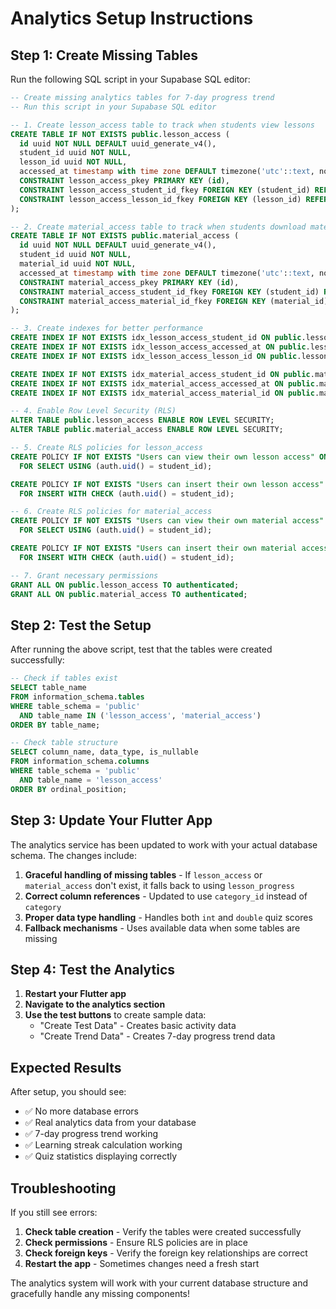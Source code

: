 # Analytics Setup Instructions

## Step 1: Create Missing Tables

Run the following SQL script in your Supabase SQL editor:

```sql
-- Create missing analytics tables for 7-day progress trend
-- Run this script in your Supabase SQL editor

-- 1. Create lesson_access table to track when students view lessons
CREATE TABLE IF NOT EXISTS public.lesson_access (
  id uuid NOT NULL DEFAULT uuid_generate_v4(),
  student_id uuid NOT NULL,
  lesson_id uuid NOT NULL,
  accessed_at timestamp with time zone DEFAULT timezone('utc'::text, now()),
  CONSTRAINT lesson_access_pkey PRIMARY KEY (id),
  CONSTRAINT lesson_access_student_id_fkey FOREIGN KEY (student_id) REFERENCES public.users(id) ON DELETE CASCADE,
  CONSTRAINT lesson_access_lesson_id_fkey FOREIGN KEY (lesson_id) REFERENCES public.lessons(id) ON DELETE CASCADE
);

-- 2. Create material_access table to track when students download materials
CREATE TABLE IF NOT EXISTS public.material_access (
  id uuid NOT NULL DEFAULT uuid_generate_v4(),
  student_id uuid NOT NULL,
  material_id uuid NOT NULL,
  accessed_at timestamp with time zone DEFAULT timezone('utc'::text, now()),
  CONSTRAINT material_access_pkey PRIMARY KEY (id),
  CONSTRAINT material_access_student_id_fkey FOREIGN KEY (student_id) REFERENCES public.users(id) ON DELETE CASCADE,
  CONSTRAINT material_access_material_id_fkey FOREIGN KEY (material_id) REFERENCES public.materials(id) ON DELETE CASCADE
);

-- 3. Create indexes for better performance
CREATE INDEX IF NOT EXISTS idx_lesson_access_student_id ON public.lesson_access(student_id);
CREATE INDEX IF NOT EXISTS idx_lesson_access_accessed_at ON public.lesson_access(accessed_at);
CREATE INDEX IF NOT EXISTS idx_lesson_access_lesson_id ON public.lesson_access(lesson_id);

CREATE INDEX IF NOT EXISTS idx_material_access_student_id ON public.material_access(student_id);
CREATE INDEX IF NOT EXISTS idx_material_access_accessed_at ON public.material_access(accessed_at);
CREATE INDEX IF NOT EXISTS idx_material_access_material_id ON public.material_access(material_id);

-- 4. Enable Row Level Security (RLS)
ALTER TABLE public.lesson_access ENABLE ROW LEVEL SECURITY;
ALTER TABLE public.material_access ENABLE ROW LEVEL SECURITY;

-- 5. Create RLS policies for lesson_access
CREATE POLICY IF NOT EXISTS "Users can view their own lesson access" ON public.lesson_access
  FOR SELECT USING (auth.uid() = student_id);

CREATE POLICY IF NOT EXISTS "Users can insert their own lesson access" ON public.lesson_access
  FOR INSERT WITH CHECK (auth.uid() = student_id);

-- 6. Create RLS policies for material_access
CREATE POLICY IF NOT EXISTS "Users can view their own material access" ON public.material_access
  FOR SELECT USING (auth.uid() = student_id);

CREATE POLICY IF NOT EXISTS "Users can insert their own material access" ON public.material_access
  FOR INSERT WITH CHECK (auth.uid() = student_id);

-- 7. Grant necessary permissions
GRANT ALL ON public.lesson_access TO authenticated;
GRANT ALL ON public.material_access TO authenticated;
```

## Step 2: Test the Setup

After running the above script, test that the tables were created successfully:

```sql
-- Check if tables exist
SELECT table_name 
FROM information_schema.tables 
WHERE table_schema = 'public' 
  AND table_name IN ('lesson_access', 'material_access')
ORDER BY table_name;

-- Check table structure
SELECT column_name, data_type, is_nullable
FROM information_schema.columns 
WHERE table_schema = 'public' 
  AND table_name = 'lesson_access'
ORDER BY ordinal_position;
```

## Step 3: Update Your Flutter App

The analytics service has been updated to work with your actual database schema. The changes include:

1. **Graceful handling of missing tables** - If `lesson_access` or `material_access` don't exist, it falls back to using `lesson_progress`
2. **Correct column references** - Updated to use `category_id` instead of `category`
3. **Proper data type handling** - Handles both `int` and `double` quiz scores
4. **Fallback mechanisms** - Uses available data when some tables are missing

## Step 4: Test the Analytics

1. **Restart your Flutter app**
2. **Navigate to the analytics section**
3. **Use the test buttons** to create sample data:
   - "Create Test Data" - Creates basic activity data
   - "Create Trend Data" - Creates 7-day progress trend data

## Expected Results

After setup, you should see:
- ✅ No more database errors
- ✅ Real analytics data from your database
- ✅ 7-day progress trend working
- ✅ Learning streak calculation working
- ✅ Quiz statistics displaying correctly

## Troubleshooting

If you still see errors:
1. **Check table creation** - Verify the tables were created successfully
2. **Check permissions** - Ensure RLS policies are in place
3. **Check foreign keys** - Verify the foreign key relationships are correct
4. **Restart the app** - Sometimes changes need a fresh start

The analytics system will work with your current database structure and gracefully handle any missing components! 